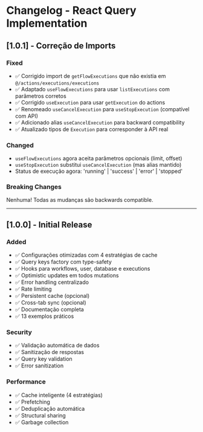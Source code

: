 # Changelog - React Query Implementation

## [1.0.1] - Correção de Imports

### Fixed

- ✅ Corrigido import de `getFlowExecutions` que não existia em `@/actions/executions/executions`
- ✅ Adaptado `useFlowExecutions` para usar `listExecutions` com parâmetros corretos
- ✅ Corrigido `useExecution` para usar `getExecution` do actions
- ✅ Renomeado `useCancelExecution` para `useStopExecution` (compatível com API)
- ✅ Adicionado alias `useCancelExecution` para backward compatibility
- ✅ Atualizado tipos de `Execution` para corresponder à API real

### Changed

- `useFlowExecutions` agora aceita parâmetros opcionais (limit, offset)
- `useStopExecution` substitui `useCancelExecution` (mas alias mantido)
- Status de execução agora: 'running' | 'success' | 'error' | 'stopped'

### Breaking Changes

Nenhuma! Todas as mudanças são backwards compatible.

---

## [1.0.0] - Initial Release

### Added

- ✅ Configurações otimizadas com 4 estratégias de cache
- ✅ Query keys factory com type-safety
- ✅ Hooks para workflows, user, database e executions
- ✅ Optimistic updates em todos mutations
- ✅ Error handling centralizado
- ✅ Rate limiting
- ✅ Persistent cache (opcional)
- ✅ Cross-tab sync (opcional)
- ✅ Documentação completa
- ✅ 13 exemplos práticos

### Security

- ✅ Validação automática de dados
- ✅ Sanitização de respostas
- ✅ Query key validation
- ✅ Error sanitization

### Performance

- ✅ Cache inteligente (4 estratégias)
- ✅ Prefetching
- ✅ Deduplicação automática
- ✅ Structural sharing
- ✅ Garbage collection

